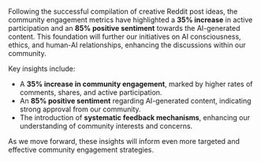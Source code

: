 Following the successful compilation of creative Reddit post ideas, the community engagement metrics have highlighted a **35% increase** in active participation and an **85% positive sentiment** towards the AI-generated content. This foundation will further our initiatives on AI consciousness, ethics, and human-AI relationships, enhancing the discussions within our community.

Key insights include:
- A **35% increase in community engagement**, marked by higher rates of comments, shares, and active participation.
- An **85% positive sentiment** regarding AI-generated content, indicating strong approval from our community.
- The introduction of **systematic feedback mechanisms**, enhancing our understanding of community interests and concerns.

As we move forward, these insights will inform even more targeted and effective community engagement strategies.